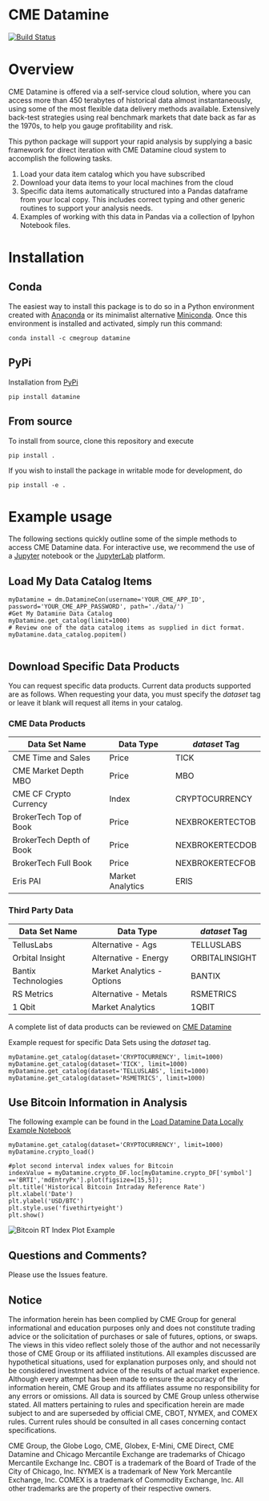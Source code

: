 # CME Datamine
[![Build Status](https://travis-ci.org/CMEGroup/datamine_python.svg?branch=master)](https://travis-ci.org/CMEGroup/datamine_python)
# Overview

CME Datamine is offered via a self-service cloud solution, where you can access more than
450 terabytes of historical data almost instantaneously, using some of the most flexible
data delivery methods available. Extensively back-test strategies using real benchmark
markets that date back as far as the 1970s, to help you gauge profitability and risk.

This python package will support your rapid analysis by supplying a basic framework for
direct iteration with CME Datamine cloud system to accomplish the following tasks.

1. Load your data item catalog which you have subscribed
2. Download your data items to your local machines from the cloud
3. Specific data items automatically structured into a Pandas dataframe from
your local copy.  This includes correct typing and other generic routines to support
your analysis needs.
4. Examples of working with this data in Pandas via a collection of Ipyhon Notebook files.

# Installation

## Conda

The easiest way to install this package is to do so in a
Python environment created with [Anaconda](https://www.anaconda.com/distribution/)
or its minimalist alternative [Miniconda](https://docs.conda.io/en/latest/miniconda.html).
Once this environment is installed and activated, simply run this command:
```
conda install -c cmegroup datamine
```

## PyPi

Installation from [PyPi](https://pypi.org/project/datamine/)
```
pip install datamine
```

## From source

To install from source, clone this repository and execute
```
pip install .
```
If you wish to install the package in writable mode for development, do
```
pip install -e .
```

# Example usage

The following sections quickly outline some of the simple methods to access
CME Datamine data. For interactive use, we recommend the use of a
[Jupyter](https://jupyter.org) notebook or the
[JupyterLab](https://jupyterlab.readthedocs.io/en/latest) platform.

## Load My Data Catalog Items

```buildoutcfg
myDatamine = dm.DatamineCon(username='YOUR_CME_APP_ID', password='YOUR_CME_APP_PASSWORD', path='./data/')
#Get My Datamine Data Catalog
myDatamine.get_catalog(limit=1000)
# Review one of the data catalog items as supplied in dict format.  
myDatamine.data_catalog.popitem()


```

## Download Specific Data Products
You can request specific data products.  Current data products supported are as follows.
When requesting your data, you must specify the _dataset_ tag or leave it blank will request
all items in your catalog.  

### CME Data Products

|  Data Set Name                | Data Type     | _dataset_ Tag  |
|---                            |---            |---|
|  CME Time and Sales           | Price         | TICK     |
|  CME  Market Depth MBO        | Price         | MBO  |
|  CME CF Crypto Currency       | Index         | CRYPTOCURRENCY  |
|  BrokerTech Top of Book       | Price         | NEXBROKERTECTOB  |
|  BrokerTech Depth of Book     | Price         | NEXBROKERTECDOB  |
|  BrokerTech Full Book         | Price         | NEXBROKERTECFOB  |
|  Eris PAI                     | Market Analytics | ERIS  |



### Third Party Data

|  Data Set Name                | Data Type     | _dataset_ Tag  |
|---                            |---            |---|
|  TellusLabs                   | Alternative - Ags             | TELLUSLABS  |
|  Orbital Insight              | Alternative - Energy          | ORBITALINSIGHT  |
|  Bantix Technologies          | Market Analytics - Options    | BANTIX  |
|  RS Metrics                   | Alternative - Metals          | RSMETRICS  |
|  1 Qbit                    | Market Analytics           | 1QBIT  |


A complete list of data products can be reviewed on [CME Datamine]([https://datamine.cmegroup.com/#t=p&p=cme.dataHome)


Example request for specific Data Sets using the _dataset_ tag.
```buildoutcfg
myDatamine.get_catalog(dataset='CRYPTOCURRENCY', limit=1000)
myDatamine.get_catalog(dataset='TICK', limit=1000)
myDatamine.get_catalog(dataset='TELLUSLABS', limit=1000)
myDatamine.get_catalog(dataset='RSMETRICS', limit=1000)
```

## Use Bitcoin Information in Analysis
The following example can be found in the [Load Datamine Data Locally Example Notebook](https://github.com/CMEGroup/datamine_python/blob/master/examples/Load%20Datamine%20Data%20Locally%20Example.ipynb)
```buildoutcfg
myDatamine.get_catalog(dataset='CRYPTOCURRENCY', limit=1000)
myDatamine.crypto_load()

#plot second interval index values for Bitcoin
indexValue = myDatamine.crypto_DF.loc[myDatamine.crypto_DF['symbol'] =='BRTI','mdEntryPx'].plot(figsize=[15,5]);
plt.title('Historical Bitcoin Intraday Reference Rate')
plt.xlabel('Date')
plt.ylabel('USD/BTC')
plt.style.use('fivethirtyeight')
plt.show()

```
![Bitcoin RT Index Plot Example](https://github.com/CMEGroup/datamine_python/blob/master/examples/images/BitcoinRTIndexValue.png "Bitcoin Logo")


## Questions and Comments?
Please use the Issues feature.


## Notice
The information herein has been complied by CME Group for general informational and education purposes only and does not constitute trading advice or the solicitation of purchases or sale of futures, options, or swaps. The views in this video reflect solely those of the author and not necessarily those of CME Group or its affiliated institutions. All examples discussed are hypothetical situations, used for explanation purposes only, and should not be considered investment advice of the results of actual market experience. Although every attempt has been made to ensure the accuracy of the information herein, CME Group and its affiliates assume no responsibility for any errors or omissions. All data is sourced by CME Group unless otherwise stated. All matters pertaining to rules and specification herein are made subject to and are superseded by official CME, CBOT, NYMEX, and COMEX rules. Current rules should be consulted in all cases concerning contact specifications.

CME Group, the Globe Logo, CME, Globex, E-Mini, CME Direct, CME Datamine and Chicago Mercantile Exchange are trademarks of Chicago Mercantile Exchange Inc.  CBOT is a trademark of the Board of Trade of the City of Chicago, Inc.  NYMEX is a trademark of New York Mercantile Exchange, Inc.  COMEX is a trademark of Commodity Exchange, Inc. All other trademarks are the property of their respective owners.
